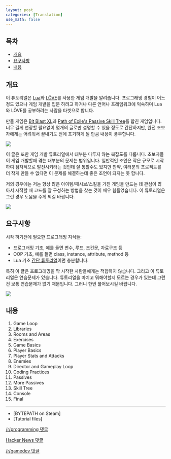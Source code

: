 ```yaml
---
layout: post
categories: [Translation]
use_math: false
---
```



## 목차
- [개요](#개요)
- [요구사항](#요구사항)
- [내용](#내용)

## 개요

이 튜토리얼은 [Lua](https://www.lua.org/)와 [LÖVE](https://love2d.org/)를 사용한 게임 개발을 알려줍니다. 프로그래밍 경험이 어느 정도 있으나 게임 개발을 입문 하려고 하거나 다른 언어나 프레임워크에 익숙하며 Lua와 LÖVE를 공부하려는 사람을 타겟으로 합니다.

만들 게임은 [Bit Blast XL](http://store.steampowered.com/app/433950/)과 [Path of Exile's Passive Skill Tree](https://www.pathofexile.com/passive-skill-tree)를 합친 게임입니다. 너무 길게 연장할 필요없이 몇개의 글로만 설명할 수 있을 정도로 간단하지만, 완전 초보자에게는 어려워서 끝내기도 전에 포기하게 될 만큼 내용이 풍부합니다.

![](https://user-images.githubusercontent.com/409773/41509911-caf3c20a-7231-11e8-96b9-d70596f753f5.gif)

이 글은 또한 게임 개발 튜토리얼에서 대부분 다루지 않는 복잡도를 다룹니다. 초보자들이 게임 개발할때 겪는 대부분의 문제는 범위입니다.
일반적인 조언은 작은 규모로 시작하여 점차적으로 발전시키라는 것인데 잘 통할수도 있지만 만약, 여러분의 프로젝트를 더 작게 만들 수 없다면 이 문제를 해결하는데 좋은 조언이 되지는 못 합니다.

저의 경우에는 저는 항상 많은 아이템/패시브/스킬을 가진 게임을 만드는 데 관심이 많아서 시작할 때 코드를 잘 구성하는 방법을 찾는 것이 매우 힘들었습니다. 이 튜토리얼은 그런 경우 도움을 주게 되길 바랍니다.

![](https://user-images.githubusercontent.com/409773/41509912-cb151f9a-7231-11e8-8da7-1e8ec671bfaa.gif)

## 요구사항

시작 하기전에 필요한 프로그래밍 지식들:

- 프로그래밍 기초, 예를 들면 변수, 루프, 조건문, 자료구조 등
- OOP 기초, 예를 들면 class, instance, attribute, method 등
- Lua 기초 [간단 튜토리얼](https://learnxinyminutes.com/docs/ko-kr/lua-kr/)이면 충분합니다.

특히 이 글은 프로그래밍을 막 시작한 사람들에게는 적합하지 않습니다. 그리고 이 튜토리얼은 연습문제가 있습니다.
튜토리얼을 마치고 뭐해야할지 모르는 경우가 있는데 그런건 보통 연습문제가 없기 때문입니다. 그러니 한번 풀어보시길 바랍니다.

![](https://camo.githubusercontent.com/2d114e144f8c9ec57a59bb67f999dd3214a9d307b9d3b4a201e30b359c0cba3a/68747470733a2f2f692e696d6775722e636f6d2f39453853746e732e676966)

## 내용

1. Game Loop
2. Libraries
3. Rooms and Areas
4. Exercises
5. Game Basics
6. Player Basics
7. Player Stats and Attacks
8. Enemies
9. Director and Gameplay Loop
10. Coding Practices
11. Passives
12. More Passives
13. Skill Tree
14. Console
15. Final

---
 - [BYTEPATH on Steam]
 - [Tutorial files]

[/r/programming 댓글](https://www.reddit.com/r/programming/comments/7xip6o/i_wrote_a_tutorial_on_how_to_make_a_complete_game/)

[Hacker News 댓글](https://news.ycombinator.com/item?id=16404230)

[/r/gamedev 댓글](https://www.reddit.com/r/gamedev/comments/7ximye/i_wrote_a_tutorial_on_how_to_make_a_complete_game/)